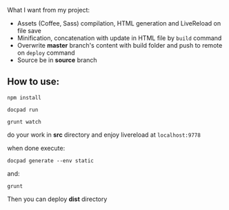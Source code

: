 What I want from my project:

- Assets (Coffee, Sass) compilation, HTML generation and LiveReload on file save
- Minification, concatenation with update in HTML file by `build` command
- Overwrite **master** branch's content with build folder and push to remote on
  `deploy` command
- Source be in **source** branch

How to use:
-----------

`npm install`

`docpad run`

`grunt watch`

do your work in **src** directory and enjoy livereload at `localhost:9778`

when done execute:

`docpad generate --env static`

and:

`grunt`

Then you can deploy **dist** directory
